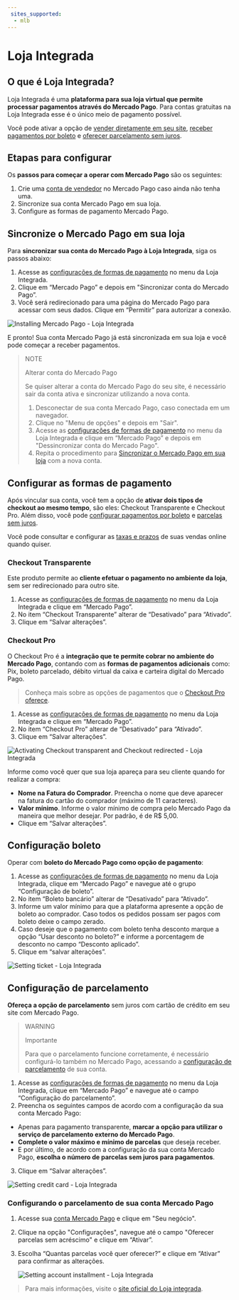 ```yaml
---
 sites_supported:
  - mlb
---
```


# Loja Integrada

## O que é Loja Integrada?

Loja Integrada é uma **plataforma para sua loja virtual que permite processar pagamentos através do Mercado Pago**. Para contas gratuitas na Loja Integrada esse é o único meio de pagamento possível.

Você pode ativar a opção de [vender diretamente em seu site](#bookmark_configurar_as_formas_de_pagamento), [receber pagamentos por boleto](#bookmark_configuração_boleto) e [oferecer parcelamento sem juros](#bookmark_configuração_de_parcelamento).

## Etapas para configurar

Os **passos para começar a operar com Mercado Pago** são os seguintes:

1. Crie uma [conta de vendedor](https://www.mercadopago.com.br/activities) no Mercado Pago caso ainda não tenha uma.
2. Sincronize sua conta Mercado Pago em sua loja.
3. Configure as formas de pagamento Mercado Pago.

## Sincronize o Mercado Pago em sua loja

Para **sincronizar sua conta do Mercado Pago à Loja Integrada**, siga os passos abaixo:

1. Acesse as [configurações de formas de pagamento](https://app.lojaintegrada.com.br/painel/configuracao/pagamento/listar) no menu da Loja Integrada.
2. Clique em “Mercado Pago” e depois em "Sincronizar conta do Mercado Pago”.
3. Você será redirecionado para uma página do Mercado Pago para acessar com seus dados. Clique em “Permitir” para autorizar a conexão.


![Installing Mercado Pago - Loja Integrada](/images/lojaintegrada/lojaintegrada-connect-1.gif)


E pronto! Sua conta Mercado Pago já está sincronizada em sua loja e você pode começar a receber pagamentos.


> NOTE
>
> Alterar conta do Mercado Pago
>
> Se quiser alterar a conta do Mercado Pago do seu site, é necessário sair da conta ativa e sincronizar utilizando a nova conta.
> 1. Desconectar de sua conta Mercado Pago, caso conectada em um navegador.
> 2. Clique no "Menu de opções" e depois em "Sair".
> 3. Acesse as [configurações de formas de pagamento](https://app.lojaintegrada.com.br/painel/configuracao/pagamento/listar) no menu da Loja Integrada e clique em “Mercado Pago” e depois em "Dessincronizar conta do Mercado Pago".
> 4. Repita o procedimento para [Sincronizar o Mercado Pago em sua loja](#bookmark_sincronize_o_mercado_pago_em_sua_loja) com a nova conta.

## Configurar as formas de pagamento

Após vincular sua conta, você tem a opção de **ativar dois tipos de checkout ao mesmo tempo**, são eles: Checkout Transparente e Checkout Pro. Além disso, você pode [configurar pagamentos por boleto](#bookmark_configuração_boleto) e [parcelas sem juros](#bookmark_configuração_de_parcelamento).

Você pode consultar e configurar as [taxas e prazos](https://www.mercadopago.com.br/settings/release-options) de suas vendas online quando quiser.

### Checkout Transparente

Este produto permite ao **cliente efetuar o pagamento no ambiente da loja**, sem ser redirecionado para outro site.

1. Acesse as [configurações de formas de pagamento](https://app.lojaintegrada.com.br/painel/configuracao/pagamento/listar) no menu da Loja Integrada e clique em “Mercado Pago”.
2. No item “Checkout Transparente” alterar de “Desativado” para “Ativado”.
3. Clique em “Salvar alterações”.

### Checkout Pro

O Checkout Pro é a **integração que te permite cobrar no ambiente do Mercado Pago**, contando com as **formas de pagamentos adicionais** como: Pix, boleto parcelado, débito virtual da caixa e carteira digital do Mercado Pago.

> Conheça mais sobre as opções de pagamentos que o [Checkout Pro oferece](https://conteudo.mercadopago.com.br/o-que-e-o-checkout-mercado-pago).

1. Acesse as [configurações de formas de pagamento](https://app.lojaintegrada.com.br/painel/configuracao/pagamento/listar) no menu da Loja Integrada e clique em “Mercado Pago”.
2. No item “Checkout Pro” alterar de “Desativado” para “Ativado”.
3. Clique em “Salvar alterações”.


![Activating Checkout transparent and Checkout redirected - Loja Integrada](/images/lojaintegrada/lojaintegrada-checkout-1.gif)


Informe como você quer que sua loja apareça para seu cliente quando for realizar a compra:

- **Nome na Fatura do Comprador**. Preencha o nome que deve aparecer na fatura do cartão do comprador (máximo de 11 caracteres).
- **Valor mínimo**. Informe o valor mínimo de compra pelo Mercado Pago da maneira que melhor desejar. Por padrão, é de R$ 5,00.
- Clique em “Salvar alterações”.

## Configuração boleto

Operar com **boleto do Mercado Pago como opção de pagamento**:

1. Acesse as [configurações de formas de pagamento](https://app.lojaintegrada.com.br/painel/configuracao/pagamento/listar) no menu da Loja Integrada, clique em “Mercado Pago” e navegue até o grupo “Configuração de boleto”.
2. No item “Boleto bancário” alterar de “Desativado” para “Ativado”.
3. Informe um valor mínimo para que a plataforma apresente a opção de boleto ao comprador. Caso todos os pedidos possam ser pagos com boleto deixe o campo zerado.
4. Caso deseje que o pagamento com boleto tenha desconto marque a opção “Usar desconto no boleto?” e informe a porcentagem de desconto no campo “Desconto aplicado”.
5. Clique em “salvar alterações”.


![Setting ticket - Loja Integrada](/images/lojaintegrada/lojaintegrada-ticket-1.gif)


## Configuração de parcelamento

**Ofereça a opção de parcelamento** sem juros com cartão de crédito em seu site com Mercado Pago.

> WARNING
>
> Importante
>
> Para que o parcelamento funcione corretamente, é necessário configurá-lo também no Mercado Pago, acessando a [configuração de parcelamento](#bookmark_configurando_o_parcelamento_de_sua_conta_mercado_pago) de sua conta.

1. Acesse as [configurações de formas de pagamento](https://app.lojaintegrada.com.br/painel/configuracao/pagamento/listar) no menu da Loja Integrada, clique em “Mercado Pago” e navegue até o campo “Configuração do parcelamento”.
2. Preencha os seguintes campos de acordo com a configuração da sua conta Mercado Pago:
  - Apenas para pagamento transparente, **marcar a opção para utilizar o serviço de parcelamento externo do Mercado Pago**.
  - **Complete o valor máximo e mínimo de parcelas** que deseja receber.
  - E por último, de acordo com a configuração da sua conta Mercado Pago, **escolha o número de parcelas sem juros para pagamentos**.
3. Clique em “Salvar alterações”.


![Setting credit card - Loja Integrada](/images/lojaintegrada/lojaintegrada-credit-card-1.gif)


### Configurando o parcelamento de sua conta Mercado Pago

1. Acesse sua [conta Mercado Pago](https://www.mercadopago.com.br/business) e clique em "Seu negócio".
2. Clique na opção "Configurações", navegue até o campo "Oferecer parcelas sem acréscimo" e clique em “Ativar”.
3. Escolha “Quantas parcelas você quer oferecer?” e clique em “Ativar” para confirmar as alterações.


	![Setting account installment - Loja Integrada](/images/lojaintegrada/lojaintegrada-account-installment-1.gif)


> Para mais informações, visite o [site oficial do Loja integrada](https://lojaintegrada.com.br/).

